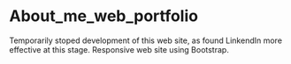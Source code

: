 # About_me_web_portfolio
Temporarily stoped development of this web site, as found LinkendIn more effective at this stage.
Responsive web site using Bootstrap.
